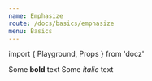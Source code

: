 ```yaml
---
name: Emphasize
route: /docs/basics/emphasize
menu: Basics
---
```


import { Playground, Props } from 'docz'

<Playground>
<p>
Some <strong>bold</strong> text
Some <em>italic</em> text
</p>
</Playground>